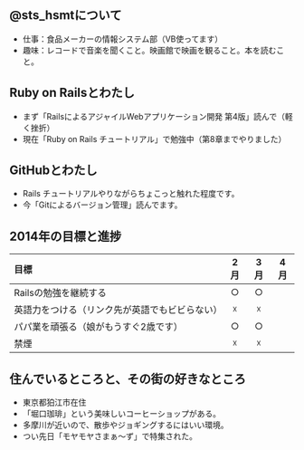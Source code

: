## @sts_hsmtについて  
* 仕事：食品メーカーの情報システム部（VB使ってます）  
* 趣味：レコードで音楽を聞くこと。映画館で映画を観ること。本を読むこと。

## Ruby on Railsとわたし  
* まず「RailsによるアジャイルWebアプリケーション開発 第4版」読んで（軽く挫折）  
* 現在「Ruby on Rails チュートリアル」で勉強中（第8章までやりました）  

## GitHubとわたし
* Rails チュートリアルやりながらちょこっと触れた程度です。  
* 今「Gitによるバージョン管理」読んでます。

## 2014年の目標と進捗
| 目標 | 2月 | 3月 | 4月 |
|:-----------|:------------:|:------------:|:------------:|
| Railsの勉強を継続する | ○ | ○ |
| 英語力をつける（リンク先が英語でもビビらない）| ☓ | ☓ |
| パパ業を頑張る（娘がもうすぐ2歳です） | ○ | ○ | 
| 禁煙 | ☓ | ☓ | 

## 住んでいるところと、その街の好きなところ
* 東京都狛江市在住
* 「堀口珈琲」という美味しいコーヒーショップがある。
* 多摩川が近いので、散歩やジョギングするにはいい環境。
* つい先日「モヤモヤさまぁ～ず」で特集された。

